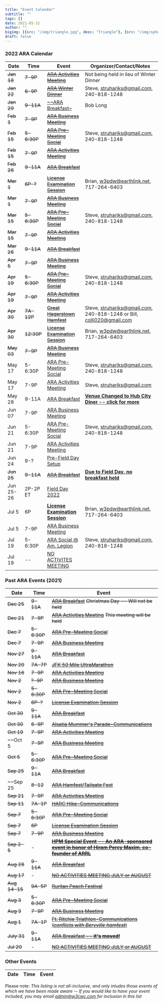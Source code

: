 ```yaml
---
title: "Event Calendar"
subtitle: ""
tags: []
date: 2021-05-31
author: ""
bigimg: [{src: "/img/triangle.jpg", desc: "Triangle"}, {src: "/img/sphere.jpg", desc: "Sphere"}, {src: "/img/hexagon.jpg", desc: "Hexagon"}]  # 1920x500 images with which to replace need to be found
draft: false
---
```

### 2022 ARA Calendar
Date|Time|Event|Organizer/Contact/Notes
---|---|---|---
~~Jan 18~~|~~7-9P~~|[~~ARA Activities Meeting~~]()|Not being held in lieu of Winter Dinner
~~Jan 22~~|~~6-9P~~|[~~ARA Winter Dinner~~](/post/2022-01-16-winterdinner/)|Steve, struhariks@gmail.com, 240-818-1248
~~Jan 29~~|~~9-11A~~|[~~ARA Breakfast~](/page/breakfast)|Bob Long
~~Feb 1~~|~~7-9P~~|[~~ARA Business Meeting~~](/page/meeting-info/)
~~Feb 15~~|~~5-6:30P~~|[~~ARA Pre-Meeting Social~~](/page/meeting-info/)|Steve, struhariks@gmail.com,  240-818-1248
~~Feb 15~~|~~7-9P~~|[~~ARA Activities Meeting~~](/page/meeting-info/)
~~Feb 26~~|~~9-11A~~|[~~ARA Breakfast~~](/page/breakfast)
~~Mar 1~~|~~6P-?~~|[~~License Examination Session~~](/page/testing/)|Brian, w3pdw@earthlink.net, 717-264-6403
~~Mar 1~~|~~7-9P~~|[~~ARA Business Meeting~~](/page/meeting-info/)
~~Mar 15~~|~~5-6:30P~~|[~~ARA Pre-Meeting Social~~](/page/meeting-info/)|Steve, struhariks@gmail.com,   240-818-1248
~~Mar 15~~|~~7-9P~~|[~~ARA Activities Meeting~~](/page/meeting-info/)
~~Mar 26~~|~~9-11A~~|[~~ARA Breakfast~~](/page/breakfast)
~~Apr 5~~|~~7-9P~~|[~~ARA Business Meeting~~](/page/meeting-info/)
~~Apr 19~~|~~5-6:30P~~|[~~ARA Pre-Meeting Social~~](/page/meeting-info/)|Steve, struhariks@gmail.com,  240-818-1248
~~Apr 19~~|~~7-9P~~|[~~ARA Activities Meeting~~](/page/meeting-info/)
~~Apr 30~~|~~7A-12P~~|[~~Great Hagerstown Hamfest~~](/hamfest/)|Steve, struhariks@gmail.com,   240-818-1248 or Bill, colli020@gmail.com
~~Apr 30~~|~~12:30P~~|[~~License Examination Session~~](/page/testing/)|Brian, w3pdw@earthlink.net, 717-264-6403
~~May 03~~|~~7-9P~~|[~~ARA Business Meeting~~](/page/meeting-info/)
May 17|5-6:30P|[ARA Pre-Meeting Social](/page/meeting-info/)|Steve, struhariks@gmail.com,  240-818-1248
May 17|7-9P|[ARA Activities Meeting](/page/meeting-info/)|Steve, struhariks@gmail.com
May 28|9-11A|[ARA Breakfast](/page/breakfast)|[**Venue Changed to Hub City Diner -- click for more**](/page/breakfast)
Jun 07|7-9P|[ARA Business Meeting](/page/meeting-info/)
Jun 21|5-6:30P|[ARA Pre-Meeting Social](/page/meeting-info/)|Steve, struhariks@gmail.com,  240-818-1248
Jun 21|7-9P|[ARA Activities Meeting](/page/meeting-info/)
Jun 24|9-?|[Pre-Field Day Setup](/page/field-day/)
~~Jun 25~~|~~9-11A~~|[~~ARA Breakfast~~]((/page/breakfast))|[**Due to Field Day, no breakfast held**](/page/breakfast)
Jun 25-26|2P-2P ET|[Field Day 2022](/page/field-day/)
Jul 5|6P|[**License Examination Session**](/page/testing/)|Brian, w3pdw@earthlink.net, 717-264-6403
Jul 5|7-9P|[ARA Business Meeting](/page/meeting-info/)
Jul 19|5-6:30P|[ARA Social @ Am. Legion](/page/meeting-info/)|Steve, struhariks@gmail.com,  240-818-1248
Jul 19| -- |[NO ACTIVITES MEETING](/page/meeting-info/)

### Past ARA Events (2021)
Date|Time|Event
---|---|---
~~Dec 25~~|~~9-11A~~|[~~ARA Breakfast~~](/page/breakfast)  ~~Christmas Day -- Will not be held~~
~~Dec 21~~|~~7-9P~~|[~~ARA Activities Meeting~~](/page/meeting-info/) ~~This meeting will be held~~
~~Dec 7~~|~~5-6:30P~~|[~~ARA Pre-Meeting Social~~](/page/meeting-info/)
~~Dec 7~~|~~7-9P~~|[~~ARA Business Meeting~~](/page/meeting-info/)
~~Nov 27~~|~~9-11A~~|[~~ARA Breakfast~~](/page/breakfast)
~~Nov 20~~|~~7A-7P~~|[~~JFK 50 Mile UltraMarathon~~]()
~~Nov 16~~|~~7-9P~~|[~~ARA Activities Meeting~~](/page/meeting-info/)
~~Nov 2~~|~~?-9P~~|[~~ARA Business Meeting~~](/page/meeting-info/)
~~Nov 2~~|~~5-6:30P~~|[~~ARA Pre-Meeting Social~~](/page/meeting-info/)
~~Nov 2~~|~~6P-?~~|[~~License Examination Session~~](/page/testing/)
~~Oct 30~~|~~9-11A~~|[~~ARA Breakfast~~](/page/breakfast)
~~Oct 30~~|~~6-9P~~|[~~Alsatia Mummer's Parade-Communications~~]()
~~Oct 19~~|~~7-9P~~|[~~ARA Activities Meeting~~](/page/meeting-info/)
~~Oct 5|~~7-9P~~|[~~ARA Business Meeting~~](/page/meeting-info/)
~~Oct 5~~|~~5-6:30P~~|[~~ARA Pre-Meeting Social~~](/page/meeting-info/)
~~Sep 25~~|~~9-11A~~|[~~ARA Breakfast~~](/page/breakfast)
~~Sep 25|~~8-12~~|[~~ARA Hamfest/Tailgate Fest~~](/page/hamfest2021)
~~Sep 21~~|~~7-9P~~|[~~ARA Activities Meeting~~](/page/meeting-info/)
~~Sep 11~~|~~7A-1P~~|[~~HARC Hike-Communications~~](https://harccoalition.org/hike/)
~~Sep 7~~|~~5-6:30P~~|[~~ARA Pre-Meeting Social~~](/page/meeting-info/)
~~Sep 7~~|~~6P~~|[~~License Examination Session~~](/page/testing/)
~~Sep 7~~|~~7-9P~~|[~~ARA Business Meeting~~](/page/meeting-info/)
~~Sep 2-5~~|-|[~~**HPM Special Event -- An ARA-sponsored event in honor of Hiram Percy Maxim, co-founder of ARRL**~~](/post/2021-08-08-hpm)
~~Aug 28~~|~~9-11A~~|[~~ARA Breakfast~~](/page/breakfast)
~~Aug 17~~|-|[~~NO ACTIVITIES MEETING JULY or AUGUST~~](/page/meeting-info/)
~~Aug 14-15~~|~~9A-5P~~|[~~Ruritan Peach Festival~~](https://leitersburgruritan.org/peach-festival)|
~~Aug 3~~|~~5-6:30P~~|[~~ARA Pre-Meeting Social~~](/page/meeting-info/)
~~Aug 3~~|~~7-9P~~|[~~ARA Business Meeting~~](/page/meeting-info/)
~~Aug 1~~|~~7A-1P~~|[~~Ft. Ritchie Triathlon-Communications (*conflicts with Beryville hamfest*)~~](https://racinemultisports.com/frt/)
~~July 31~~|~~9-11A~~|[~~ARA Breakfast -- **it's moved!**~~](/page/breakfast)
~~Jul 20~~|-|[~~NO ACTIVITIES MEETING JULY or AUGUST~~](/page/meeting-info/)


### Other Events
Date|Time|Event|
---|---|---
<!---
Aug 1|Gates open at 6A|[Berryville Hamfest](https://svarc.us/hamfest/)
Aug 14-15|~9A-5P|[Ruritan Peach Festival](https://leitersburgruritan.org/peach-festival)|
Aug 15|8A|[Ruritan Peach Festival 5K Race](https://leitersburgruritan.org/peach-festival-5k)|
--->
Please note: *This listing is not all-inclusive, and only inludes those events of which we have been made aware -- If you would like to have your event included, you may email admin@w3cwc.com for inclusion in this list*